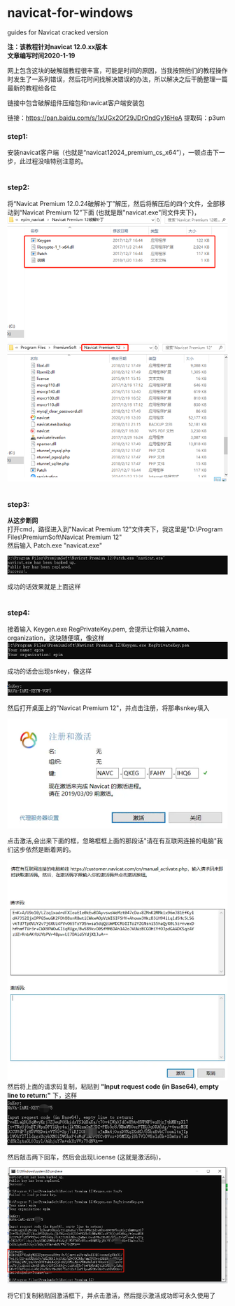 # navicat-for-windows
guides for Navicat cracked version

**注：该教程针对navicat 12.0.xx版本** <br>
**文章编写时间2020-1-19**<br>

网上包含这块的破解版教程很丰富，可能是时间的原因，当我按照他们的教程操作时发生了一系列错误，然后花时间找解决错误的办法，所以解决之后干脆整理一篇最新的教程给各位

链接中包含破解组件压缩包和navicat客户端安装包

链接：https://pan.baidu.com/s/1xUGx2Of29JDrOndGy16HeA 
提取码：p3um

### step1:<br>
安装navicat客户端（也就是“navicat12024_premium_cs_x64”），一顿点击下一步，此过程没啥特别注意的。
<br>
<br>

### step2:<br>
将“Navicat Premium 12.0.24破解补丁”解压，然后将解压后的四个文件，全部移动到“Navicat Premium 12”下面 (也就是跟"navicat.exe"同文件夹下)，
![one](c92ee3ded3ab1f3dbf09acdce20cd33.png)
![one](833d442dc1c80f2f2003e977fe8fd81.png)
<br>
<br>

### step3:<br>
**从这步断网**<br>
打开cmd，路径进入到"Navicat Premium 12"文件夹下，我这里是"D:\Program Files\PremiumSoft\Navicat Premium 12\"<br>
然后输入 Patch.exe "navicat.exe"

![one](d35fa9ea4f02b08b6b4bcea74a3addd.png)

成功的话效果就是上面这样
<br>
<br>

### step4:<br>
接着输入 Keygen.exe RegPrivateKey.pem, 会提示让你输入name、organization，这块随便填，像这样
![one](ffc92272ccf97308ce22b847579dc4b.png)

成功的话会出现snkey，像这样

![one](f556a77cd55c413470e850939123900.png)

然后打开桌面上的"Navicat Premium 12"，并点击注册，将那串snkey填入

![one](803f23753c829552f3e28235a4f27f5.png)

点击激活,会出来下面的框，忽略框框上面的那段话"请在有互联网连接的电脑$%#^$"我们这步依然是断着网的。

![one](9beec79b3dd85bab5bd31d9ce95aed7.png)
然后将上面的请求码复制，粘贴到 **"Input request code (in Base64), empty line to return:"** 下，这样
![one](ed757a07d9177eb98fad7b8bc0fdb33.png)

然后敲击两下回车，然后会出现License (这就是激活码)，

![one](7aeb16323d58e1aa4b0718a73d20d5a.png)

将它们复制粘贴回激活框下，并点击激活，然后提示激活成功即可永久使用了
